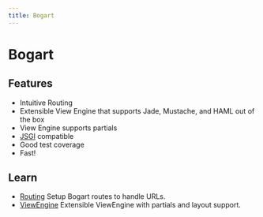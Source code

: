 ```yaml
---
title: Bogart
---
```


# Bogart

## Features

* Intuitive Routing
* Extensible View Engine that supports Jade, Mustache, and HAML out of the box
* View Engine supports partials
* [JSGI](http://wiki.commonjs.org/wiki/JSGI) compatible
* Good test coverage
* Fast!

## Learn

* [Routing](routing.html) Setup Bogart routes to handle URLs.
* [ViewEngine](view-engine.html) Extensible ViewEngine with partials and layout support.
